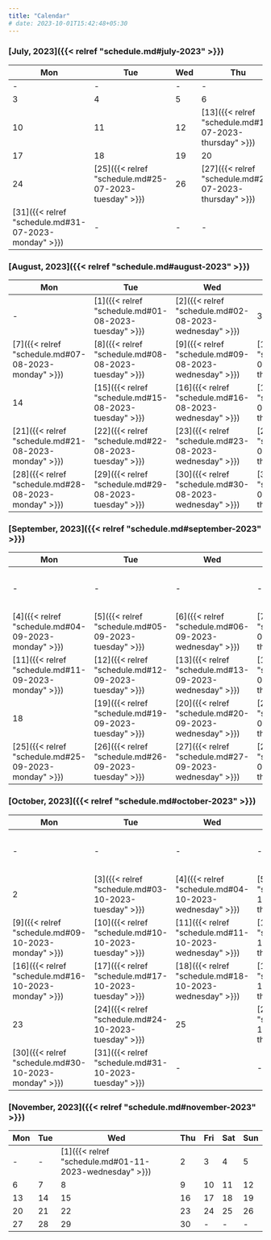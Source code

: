 ```yaml
---
title: "Calendar"
# date: 2023-10-01T15:42:48+05:30
---
```


### [July, 2023]({{< relref "schedule.md#july-2023" >}})

| Mon | Tue | Wed | Thu | Fri | Sat | Sun |
| --- | --- | --- | --- | --- | --- | --- |
|  - | - | - | - | - | 1 | 2 |
|  3 | 4 | 5 | 6 | 7 | 8 | 9 |
|  10 | 11 | 12 | [13]({{< relref "schedule.md#13-07-2023-thursday" >}}) | 14 | 15 | 16 |
|  17 | 18 | 19 | 20 | 21 | 22 | 23 |
|  24 | [25]({{< relref "schedule.md#25-07-2023-tuesday" >}}) | 26 | [27]({{< relref "schedule.md#27-07-2023-thursday" >}}) | 28 | [29]({{< relref "schedule.md#29-07-2023-saturday" >}}) | 30 |
|  [31]({{< relref "schedule.md#31-07-2023-monday" >}}) | - | - | - | - | - | - |

### [August, 2023]({{< relref "schedule.md#august-2023" >}})

| Mon | Tue | Wed | Thu | Fri | Sat | Sun |
| --- | --- | --- | --- | --- | --- | --- |
|  - | [1]({{< relref "schedule.md#01-08-2023-tuesday" >}}) | [2]({{< relref "schedule.md#02-08-2023-wednesday" >}}) | 3 | [4]({{< relref "schedule.md#04-08-2023-friday" >}}) | [5]({{< relref "schedule.md#05-08-2023-saturday" >}}) | [6]({{< relref "schedule.md#06-08-2023-sunday" >}}) |
|  [7]({{< relref "schedule.md#07-08-2023-monday" >}}) | [8]({{< relref "schedule.md#08-08-2023-tuesday" >}}) | [9]({{< relref "schedule.md#09-08-2023-wednesday" >}}) | [10]({{< relref "schedule.md#10-08-2023-thursday" >}}) | [11]({{< relref "schedule.md#11-08-2023-friday" >}}) | 12 | [13]({{< relref "schedule.md#13-08-2023-sunday" >}}) |
|  14 | [15]({{< relref "schedule.md#15-08-2023-tuesday" >}}) | [16]({{< relref "schedule.md#16-08-2023-wednesday" >}}) | [17]({{< relref "schedule.md#17-08-2023-thursday" >}}) | [18]({{< relref "schedule.md#18-08-2023-friday" >}}) | [19]({{< relref "schedule.md#19-08-2023-saturday" >}}) | 20 |
|  [21]({{< relref "schedule.md#21-08-2023-monday" >}}) | [22]({{< relref "schedule.md#22-08-2023-tuesday" >}}) | [23]({{< relref "schedule.md#23-08-2023-wednesday" >}}) | [24]({{< relref "schedule.md#24-08-2023-thursday" >}}) | [25]({{< relref "schedule.md#25-08-2023-friday" >}}) | [26]({{< relref "schedule.md#26-08-2023-saturday" >}}) | [27]({{< relref "schedule.md#27-08-2023-sunday" >}}) |
|  [28]({{< relref "schedule.md#28-08-2023-monday" >}}) | [29]({{< relref "schedule.md#29-08-2023-tuesday" >}}) | [30]({{< relref "schedule.md#30-08-2023-wednesday" >}}) | [31]({{< relref "schedule.md#31-08-2023-thursday" >}}) | - | - | - |

### [September, 2023]({{< relref "schedule.md#september-2023" >}})

| Mon | Tue | Wed | Thu | Fri | Sat | Sun |
| --- | --- | --- | --- | --- | --- | --- |
|  - | - | - | - | [1]({{< relref "schedule.md#01-09-2023-friday" >}}) | [2]({{< relref "schedule.md#02-09-2023-saturday" >}}) | [3]({{< relref "schedule.md#03-09-2023-sunday" >}}) |
|  [4]({{< relref "schedule.md#04-09-2023-monday" >}}) | [5]({{< relref "schedule.md#05-09-2023-tuesday" >}}) | [6]({{< relref "schedule.md#06-09-2023-wednesday" >}}) | [7]({{< relref "schedule.md#07-09-2023-thursday" >}}) | [8]({{< relref "schedule.md#08-09-2023-friday" >}}) | [9]({{< relref "schedule.md#09-09-2023-saturday" >}}) | [10]({{< relref "schedule.md#10-09-2023-sunday" >}}) |
|  [11]({{< relref "schedule.md#11-09-2023-monday" >}}) | [12]({{< relref "schedule.md#12-09-2023-tuesday" >}}) | [13]({{< relref "schedule.md#13-09-2023-wednesday" >}}) | [14]({{< relref "schedule.md#14-09-2023-thursday" >}}) | [15]({{< relref "schedule.md#15-09-2023-friday" >}}) | [16]({{< relref "schedule.md#16-09-2023-saturday" >}}) | [17]({{< relref "schedule.md#17-09-2023-sunday" >}}) |
|  18 | [19]({{< relref "schedule.md#19-09-2023-tuesday" >}}) | [20]({{< relref "schedule.md#20-09-2023-wednesday" >}}) | [21]({{< relref "schedule.md#21-09-2023-thursday" >}}) | [22]({{< relref "schedule.md#22-09-2023-friday" >}}) | [23]({{< relref "schedule.md#23-09-2023-saturday" >}}) | 24 |
|  [25]({{< relref "schedule.md#25-09-2023-monday" >}}) | [26]({{< relref "schedule.md#26-09-2023-tuesday" >}}) | [27]({{< relref "schedule.md#27-09-2023-wednesday" >}}) | [28]({{< relref "schedule.md#28-09-2023-thursday" >}}) | [29]({{< relref "schedule.md#29-09-2023-friday" >}}) | [30]({{< relref "schedule.md#30-09-2023-saturday" >}}) | - |

### [October, 2023]({{< relref "schedule.md#october-2023" >}})

| Mon | Tue | Wed | Thu | Fri | Sat | Sun |
| --- | --- | --- | --- | --- | --- | --- |
|  - | - | - | - | - | - | [1]({{< relref "schedule.md#01-10-2023-sunday" >}}) |
|  2 | [3]({{< relref "schedule.md#03-10-2023-tuesday" >}}) | [4]({{< relref "schedule.md#04-10-2023-wednesday" >}}) | [5]({{< relref "schedule.md#05-10-2023-thursday" >}}) | [6]({{< relref "schedule.md#06-10-2023-friday" >}}) | [7]({{< relref "schedule.md#07-10-2023-saturday" >}}) | 8 |
|  [9]({{< relref "schedule.md#09-10-2023-monday" >}}) | [10]({{< relref "schedule.md#10-10-2023-tuesday" >}}) | [11]({{< relref "schedule.md#11-10-2023-wednesday" >}}) | [12]({{< relref "schedule.md#12-10-2023-thursday" >}}) | [13]({{< relref "schedule.md#13-10-2023-friday" >}}) | [14]({{< relref "schedule.md#14-10-2023-saturday" >}}) | 15 |
|  [16]({{< relref "schedule.md#16-10-2023-monday" >}}) | [17]({{< relref "schedule.md#17-10-2023-tuesday" >}}) | [18]({{< relref "schedule.md#18-10-2023-wednesday" >}}) | [19]({{< relref "schedule.md#19-10-2023-thursday" >}}) | [20]({{< relref "schedule.md#20-10-2023-friday" >}}) | 21 | [22]({{< relref "schedule.md#22-10-2023-sunday" >}}) |
|  23 | [24]({{< relref "schedule.md#24-10-2023-tuesday" >}}) | 25 | [26]({{< relref "schedule.md#26-10-2023-thursday" >}}) | [27]({{< relref "schedule.md#27-10-2023-friday" >}}) | 28 | 29 |
|  [30]({{< relref "schedule.md#30-10-2023-monday" >}}) | [31]({{< relref "schedule.md#31-10-2023-tuesday" >}}) | - | - | - | - | - |

### [November, 2023]({{< relref "schedule.md#november-2023" >}})

| Mon | Tue | Wed | Thu | Fri | Sat | Sun |
| --- | --- | --- | --- | --- | --- | --- |
|  - | - | [1]({{< relref "schedule.md#01-11-2023-wednesday" >}}) | 2 | 3 | 4 | 5 |
|  6 | 7 | 8 | 9 | 10 | 11 | 12 |
|  13 | 14 | 15 | 16 | 17 | 18 | 19 |
|  20 | 21 | 22 | 23 | 24 | 25 | 26 |
|  27 | 28 | 29 | 30 | - | - | - |
